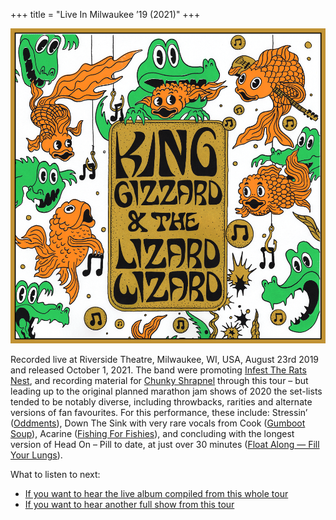 +++
title = "Live In Milwaukee ’19 (2021)"
+++

![album cover for Live In Milwaukee 2019](./cover.png)

Recorded live at Riverside Theatre, Milwaukee, WI, USA, August 23rd 2019 and released October 1, 2021. The band were promoting [Infest The Rats Nest](/releases/infest-the-rats-nest), and recording material for [Chunky Shrapnel](/releases/chunky-shrapnel) through this tour – but leading up to the original planned marathon jam shows of 2020 the set-lists tended to be notably diverse, including throwbacks, rarities and alternate versions of fan favourites. For this performance, these include: Stressin’ ([Oddments](/releases/oddments)), Down The Sink with very rare vocals from Cook ([Gumboot Soup](/releases/gumboot-soup)), Acarine ([Fishing For Fishies](/releases/fishing-for-fishies)), and concluding with the longest version of Head On – Pill to date, at just over 30 minutes ([Float Along — Fill Your Lungs](/releases/float-along-fill-your-lungs)).

What to listen to next:

*   [If you want to hear the live album compiled from this whole tour](/releases/chunky-shrapnel)
*   [If you want to hear another full show from this tour](/releases/live-in-london-2019)
